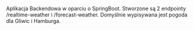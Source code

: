 Aplikacja Backendowa w oparciu o SpringBoot.
Stworzone są 2 endpointy /realtime-weather i /forecast-weather. Domyślnie wypisywana jest pogoda dla Gliwic i Hamburga.
